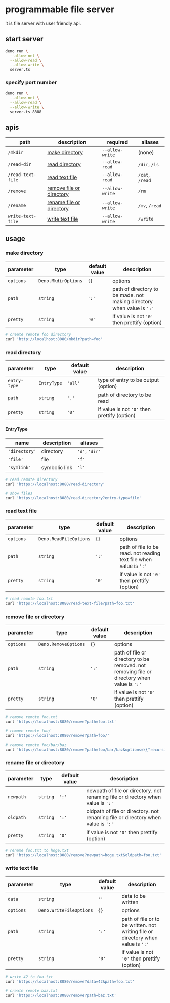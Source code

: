 # programmable file server

it is file server with user friendly api.

## start server

```sh
deno run \
  --allow-net \
  --allow-read \
  --allow-write \
  server.ts
```

### specify port number

```sh
deno run \
  --allow-net \
  --allow-read \
  --allow-write \
  server.ts 8888
```

## apis

| path | description | required | aliases |
| --- | --- | --- | --- |
| `/mkdir` | [make directory](#make-directory) | `--allow-write` | (none) |
| `/read-dir` | [read directory](#read-directory) | `--allow-read`  | `/dir`, `/ls` |
| `/read-text-file` | [read text file](#read-text-file) | `--allow-read` | `/cat`, `/read` |
| `/remove` | [remove file or directory](#remove-file-or-directory) | `--allow-write` | `/rm` |
| `/rename` | [rename file or directory](#rename-file-or-directory) | `--allow-write` | `/mv`, `/read` |
| `write-text-file` | [write text file](#write-text-file) | `--allow-write` | `/write` |

## usage

### make directory

| parameter | type | default value | description |
| --- | --- | --- | --- |
| `options` | `Deno.MkdirOptions` | `{}` | options |
| `path` | `string` | `':'` | path of directory to be made. not making directory when value is `':'` |
| `pretty` | `string` | `'0'` | if value is not `'0'` then prettify (option) |

```sh
# create remote foo directory
curl 'http://localhost:8080/mkdir?path=foo'
```

### read directory

| parameter | type | default value | description |
| --- | --- | --- | --- |
| `entry-type` | `EntryType` | `'all'` | type of entry to be output (option) |
| `path` | `string` | `'.'` | path of directory to be read |
| `pretty` | `string` | `'0'` | if value is not `'0'` then prettify (option) |

#### EntryType

| name | description | aliases |
| --- | --- | --- |
| `'directory'` | directory | `'d'`, `'dir'` |
| `'file'` | file | `'f'` |
| `'symlink'` | symbolic link | `'l'` |

```sh
# read remote directory
curl 'https://localhost:8080/read-directory'

# show files
curl 'https://localhost:8080/read-directory?entry-type=file'
```

### read text file

| parameter | type | default value | description |
| --- | --- | --- | --- |
| `options` | `Deno.ReadFileOptions` | `{}` | options |
| `path` | `string` | `':'` | path of file to be read. not reading text file when value is `':'` |
| `pretty` | `string` | `'0'` | if value is not `'0'` then prettify (option) |

```sh
# read remote foo.txt
curl 'https://localhost:8080/read-text-file?path=foo.txt'
```

### remove file or directory

| parameter | type | default value | description |
| --- | --- | --- | --- |
| `options` | `Deno.RemoveOptions` | `{}` | options |
| `path` | `string` | `':'` | path of file or directory to be removed. not removing file or directory when value is `':'` |
| `pretty` | `string` | `'0'` | if value is not `'0'` then prettify (option) |

```sh
# remove remote foo.txt
curl 'https://localhost:8080/remove?path=foo.txt'

# remove remote foo/
curl 'https://localhost:8080/remove?path=foo/'

# remove remote foo/bar/baz
curl 'https://localhost:8080/remove?path=foo/bar/baz&options=\{"recursive":true\}'
```

### rename file or directory

| parameter | type | default value | description |
| --- | --- | --- | --- |
| `newpath` | `string` | `':'` | newpath of file or directory. not renaming file or directory when value is `':'` |
| `oldpath` | `string` | `':'` | oldpath of file or directory. not renaming file or directory when value is `':'` |
| `pretty` | `string` | `'0'` | if value is not `'0'` then prettify (option) |

```sh
# rename foo.txt to hoge.txt
curl 'https://localhost:8080/remove?newpath=hoge.txt&oldpath=foo.txt'
```

### write text file

| parameter | type | default value | description |
| --- | --- | --- | --- |
| `data` | `string` | `''` | data to be written |
| `options` | `Deno.WriteFileOptions` | `{}` | options |
| `path` | `string` | `':'` | path of file or to be written. not writing file or directory when value is `':'` |
| `pretty` | `string` | `'0'` | if value is not `'0'` then prettify (option) |

```sh
# write 42 to foo.txt
curl 'https://localhost:8080/remove?data=42&path=foo.txt'

# create remote baz.txt
curl 'https://localhost:8080/remove?path=baz.txt'
```
